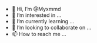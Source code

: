 - 👋 Hi, I’m @Myxmmd
- 👀 I’m interested in ...
- 🌱 I’m currently learning ...
- 💞️ I’m looking to collaborate on ...
- 📫 How to reach me ...

<!---
Myxmmd/Myxmmd is a ✨ special ✨ repository because its `README.md` (this file) appears on your GitHub profile.
You can click the Preview link to take a look at your changes.
--->
